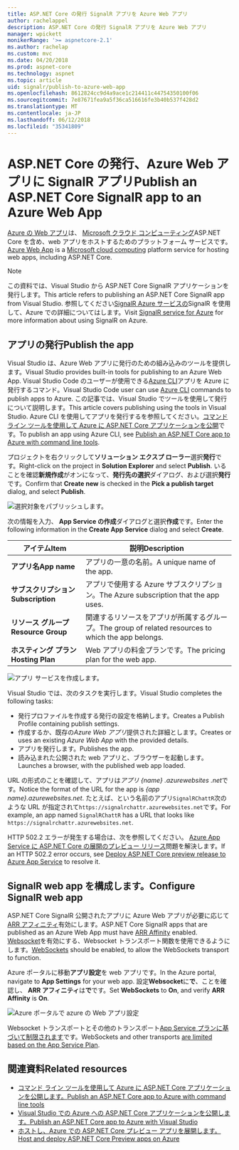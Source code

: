 ```yaml
---
title: ASP.NET Core の発行 SignalR アプリを Azure Web アプリ
author: rachelappel
description: ASP.NET Core の発行 SignalR アプリを Azure Web アプリ
manager: wpickett
monikerRange: '>= aspnetcore-2.1'
ms.author: rachelap
ms.custom: mvc
ms.date: 04/20/2018
ms.prod: aspnet-core
ms.technology: aspnet
ms.topic: article
uid: signalr/publish-to-azure-web-app
ms.openlocfilehash: 8612824cc9d4a9ace1c214411c44754350100f06
ms.sourcegitcommit: 7e87671fea9a5f36ca516616fe3b40b537f428d2
ms.translationtype: MT
ms.contentlocale: ja-JP
ms.lasthandoff: 06/12/2018
ms.locfileid: "35341809"
---
```

# <a name="publish-an-aspnet-core-signalr-app-to-an-azure-web-app"></a><span data-ttu-id="42ee6-103">ASP.NET Core の発行、Azure Web アプリに SignalR アプリ</span><span class="sxs-lookup"><span data-stu-id="42ee6-103">Publish an ASP.NET Core SignalR app to an Azure Web App</span></span>

<span data-ttu-id="42ee6-104">[Azure の Web アプリ](/azure/app-service/app-service-web-overview)は、 [Microsoft クラウド コンピューティング](https://azure.microsoft.com/)ASP.NET Core を含め、web アプリをホストするためのプラットフォーム サービスです。</span><span class="sxs-lookup"><span data-stu-id="42ee6-104">[Azure Web App](/azure/app-service/app-service-web-overview) is a [Microsoft cloud computing](https://azure.microsoft.com/) platform service for hosting web apps, including ASP.NET Core.</span></span>

> [!NOTE]
> <span data-ttu-id="42ee6-105">この資料では、Visual Studio から ASP.NET Core SignalR アプリケーションを発行します。</span><span class="sxs-lookup"><span data-stu-id="42ee6-105">This article refers to publishing an ASP.NET Core SignalR app from Visual Studio.</span></span> <span data-ttu-id="42ee6-106">参照してください[SignalR Azure サービスの](https://azure.microsoft.com/en-gb/services/signalr-service?)SignalR を使用して、Azure での詳細についてはします。</span><span class="sxs-lookup"><span data-stu-id="42ee6-106">Visit [SignalR service for Azure](https://azure.microsoft.com/en-gb/services/signalr-service?) for more information about using SignalR on Azure.</span></span>

## <a name="publish-the-app"></a><span data-ttu-id="42ee6-107">アプリの発行</span><span class="sxs-lookup"><span data-stu-id="42ee6-107">Publish the app</span></span>

<span data-ttu-id="42ee6-108">Visual Studio は、Azure Web アプリに発行のための組み込みのツールを提供します。</span><span class="sxs-lookup"><span data-stu-id="42ee6-108">Visual Studio provides built-in tools for publishing to an Azure Web App.</span></span> <span data-ttu-id="42ee6-109">Visual Studio Code のユーザーが使用できる[Azure CLI](/cli/azure)アプリを Azure に発行するコマンド。</span><span class="sxs-lookup"><span data-stu-id="42ee6-109">Visual Studio Code user can use [Azure CLI](/cli/azure) commands to publish apps to Azure.</span></span> <span data-ttu-id="42ee6-110">この記事では、Visual Studio でツールを使用して発行について説明します。</span><span class="sxs-lookup"><span data-stu-id="42ee6-110">This article covers publishing using the tools in Visual Studio.</span></span> <span data-ttu-id="42ee6-111">Azure CLI を使用してアプリを発行するを参照してください。[コマンド ライン ツールを使用して Azure に ASP.NET Core アプリケーションを公開](xref:tutorials/publish-to-azure-webapp-using-cli)です。</span><span class="sxs-lookup"><span data-stu-id="42ee6-111">To publish an app using Azure CLI, see [Publish an ASP.NET Core app to Azure with command line tools](xref:tutorials/publish-to-azure-webapp-using-cli).</span></span>

<span data-ttu-id="42ee6-112">プロジェクトを右クリックして**ソリューション エクスプ ローラー**選択**発行**です。</span><span class="sxs-lookup"><span data-stu-id="42ee6-112">Right-click on the project in **Solution Explorer** and select **Publish**.</span></span> <span data-ttu-id="42ee6-113">いることを確認**新規作成**がオンになって、**発行先の選択**ダイアログ、および選択**発行**です。</span><span class="sxs-lookup"><span data-stu-id="42ee6-113">Confirm that **Create new** is checked in the **Pick a publish target** dialog, and select **Publish**.</span></span>

![選択対象をパブリッシュします。](publish-to-azure-web-app/_static/pick-publish-target-dialog.png)

<span data-ttu-id="42ee6-115">次の情報を入力、 **App Service の作成**ダイアログと選択**作成**です。</span><span class="sxs-lookup"><span data-stu-id="42ee6-115">Enter the following information in the **Create App Service** dialog and select **Create**.</span></span>

| <span data-ttu-id="42ee6-116">アイテム</span><span class="sxs-lookup"><span data-stu-id="42ee6-116">Item</span></span> | <span data-ttu-id="42ee6-117">説明</span><span class="sxs-lookup"><span data-stu-id="42ee6-117">Description</span></span> |
| ---- | ----------- |
| <span data-ttu-id="42ee6-118">**アプリ名**</span><span class="sxs-lookup"><span data-stu-id="42ee6-118">**App name**</span></span> | <span data-ttu-id="42ee6-119">アプリの一意の名前。</span><span class="sxs-lookup"><span data-stu-id="42ee6-119">A unique name of the app.</span></span> |
| <span data-ttu-id="42ee6-120">**サブスクリプション**</span><span class="sxs-lookup"><span data-stu-id="42ee6-120">**Subscription**</span></span> | <span data-ttu-id="42ee6-121">アプリで使用する Azure サブスクリプション。</span><span class="sxs-lookup"><span data-stu-id="42ee6-121">The Azure subscription that the app uses.</span></span> |
| <span data-ttu-id="42ee6-122">**リソース グループ**</span><span class="sxs-lookup"><span data-stu-id="42ee6-122">**Resource Group**</span></span> | <span data-ttu-id="42ee6-123">関連するリソースをアプリが所属するグループ。</span><span class="sxs-lookup"><span data-stu-id="42ee6-123">The group of related resources to which the app belongs.</span></span>  |
| <span data-ttu-id="42ee6-124">**ホスティング プラン**</span><span class="sxs-lookup"><span data-stu-id="42ee6-124">**Hosting Plan**</span></span> | <span data-ttu-id="42ee6-125">Web アプリの料金プランです。</span><span class="sxs-lookup"><span data-stu-id="42ee6-125">The pricing plan for the web app.</span></span> |

![アプリ サービスを作成します。](publish-to-azure-web-app/_static/create-app-service-dialog.png)

<span data-ttu-id="42ee6-127">Visual Studio では、次のタスクを実行します。</span><span class="sxs-lookup"><span data-stu-id="42ee6-127">Visual Studio completes the following tasks:</span></span>

* <span data-ttu-id="42ee6-128">発行プロファイルを作成する発行の設定を格納します。</span><span class="sxs-lookup"><span data-stu-id="42ee6-128">Creates a Publish Profile containing publish settings.</span></span>
* <span data-ttu-id="42ee6-129">作成するか、既存の*Azure Web アプリ*提供された詳細とします。</span><span class="sxs-lookup"><span data-stu-id="42ee6-129">Creates or uses an existing *Azure Web App* with the provided details.</span></span>
* <span data-ttu-id="42ee6-130">アプリを発行します。</span><span class="sxs-lookup"><span data-stu-id="42ee6-130">Publishes the app.</span></span>
* <span data-ttu-id="42ee6-131">読み込まれた公開された web アプリと、ブラウザーを起動します。</span><span class="sxs-lookup"><span data-stu-id="42ee6-131">Launches a browser, with the published web app loaded.</span></span>

<span data-ttu-id="42ee6-132">URL の形式のことを確認して、アプリは*アプリ {name} .azurewebsites .net*です。</span><span class="sxs-lookup"><span data-stu-id="42ee6-132">Notice the format of the URL for the app is *{app name}.azurewebsites.net*.</span></span> <span data-ttu-id="42ee6-133">たとえば、という名前のアプリ`SignalRChattR`次のような URL が指定されて`https://signalrchattr.azurewebsites.net`です。</span><span class="sxs-lookup"><span data-stu-id="42ee6-133">For example, an app named `SignalRChattR` has a URL that looks like `https://signalrchattr.azurewebsites.net`.</span></span>

<span data-ttu-id="42ee6-134">HTTP 502.2 エラーが発生する場合は、次を参照してください。 [Azure App Service に ASP.NET Core の展開のプレビュー リリース](xref:host-and-deploy/azure-apps/index)問題を解決します。</span><span class="sxs-lookup"><span data-stu-id="42ee6-134">If an HTTP 502.2 error occurs, see [Deploy ASP.NET Core preview release to Azure App Service](xref:host-and-deploy/azure-apps/index) to resolve it.</span></span>

## <a name="configure-signalr-web-app"></a><span data-ttu-id="42ee6-135">SignalR web app を構成します。</span><span class="sxs-lookup"><span data-stu-id="42ee6-135">Configure SignalR web app</span></span>

<span data-ttu-id="42ee6-136">ASP.NET Core SignalR 公開されたアプリに Azure Web アプリが必要に応じて[ARR アフィニティ](https://en.wikipedia.org/wiki/Application_Request_Routing)有効にします。</span><span class="sxs-lookup"><span data-stu-id="42ee6-136">ASP.NET Core SignalR apps that are published as an Azure Web App must have [ARR Affinity](https://en.wikipedia.org/wiki/Application_Request_Routing) enabled.</span></span> <span data-ttu-id="42ee6-137">[Websocket](xref:fundamentals/websockets)を有効にする、Websocket トランスポート関数を使用できるようにします。</span><span class="sxs-lookup"><span data-stu-id="42ee6-137">[WebSockets](xref:fundamentals/websockets) should be enabled, to allow the WebSockets transport to function.</span></span>

<span data-ttu-id="42ee6-138">Azure ポータルに移動**アプリ設定**を web アプリです。</span><span class="sxs-lookup"><span data-stu-id="42ee6-138">In the Azure portal, navigate to **App Settings** for your web app.</span></span> <span data-ttu-id="42ee6-139">設定**Websocket**に**で**、ことを確認し、 **ARR アフィニティ**は**で**です。</span><span class="sxs-lookup"><span data-stu-id="42ee6-139">Set **WebSockets** to **On**, and verify **ARR Affinity** is **On**.</span></span>

![Azure ポータルで azure の Web アプリ設定](publish-to-azure-web-app/_static/azure-web-app-settings.png)

 <span data-ttu-id="42ee6-141">Websocket トランスポートとその他のトランスポート[App Service プランに基づいて制限されます](/azure/azure-subscription-service-limits#app-service-limits)です。</span><span class="sxs-lookup"><span data-stu-id="42ee6-141">WebSockets and other transports [are limited based on the App Service Plan](/azure/azure-subscription-service-limits#app-service-limits).</span></span>

## <a name="related-resources"></a><span data-ttu-id="42ee6-142">関連資料</span><span class="sxs-lookup"><span data-stu-id="42ee6-142">Related resources</span></span>

* [<span data-ttu-id="42ee6-143">コマンド ライン ツールを使用して Azure に ASP.NET Core アプリケーションを公開します。</span><span class="sxs-lookup"><span data-stu-id="42ee6-143">Publish an ASP.NET Core app to Azure with command line tools</span></span>](xref:tutorials/publish-to-azure-webapp-using-cli?tabs=windows)
* [<span data-ttu-id="42ee6-144">Visual Studio での Azure への ASP.NET Core アプリケーションを公開します。</span><span class="sxs-lookup"><span data-stu-id="42ee6-144">Publish an ASP.NET Core app to Azure with Visual Studio</span></span>](xref:tutorials/publish-to-azure-webapp-using-vs)
* [<span data-ttu-id="42ee6-145">ホストし、Azure での ASP.NET Core プレビュー アプリを展開します。</span><span class="sxs-lookup"><span data-stu-id="42ee6-145">Host and deploy ASP.NET Core Preview apps on Azure</span></span>](xref:host-and-deploy/azure-apps/index#deploy-aspnet-core-preview-release-to-azure-app-service)
